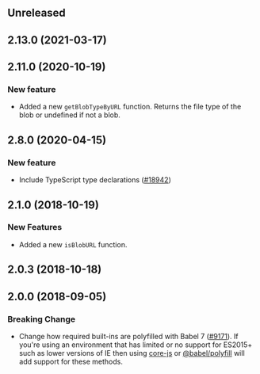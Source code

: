 <!-- Learn how to maintain this file at https://github.com/WordPress/gutenberg/tree/HEAD/packages#maintaining-changelogs. -->

## Unreleased

## 2.13.0 (2021-03-17)

## 2.11.0 (2020-10-19)

### New feature

- Added a new `getBlobTypeByURL` function. Returns the file type of the blob or undefined if not a blob.

## 2.8.0 (2020-04-15)

### New feature

- Include TypeScript type declarations ([#18942](https://github.com/WordPress/gutenberg/pull/18942))

## 2.1.0 (2018-10-19)

### New Features

- Added a new `isBlobURL` function.

## 2.0.3 (2018-10-18)

## 2.0.0 (2018-09-05)

### Breaking Change

- Change how required built-ins are polyfilled with Babel 7 ([#9171](https://github.com/WordPress/gutenberg/pull/9171)).  If you're using an environment that has limited or no support for ES2015+ such as lower versions of IE then using [core-js](https://github.com/zloirock/core-js) or [@babel/polyfill](https://babeljs.io/docs/en/next/babel-polyfill) will add support for these methods.
